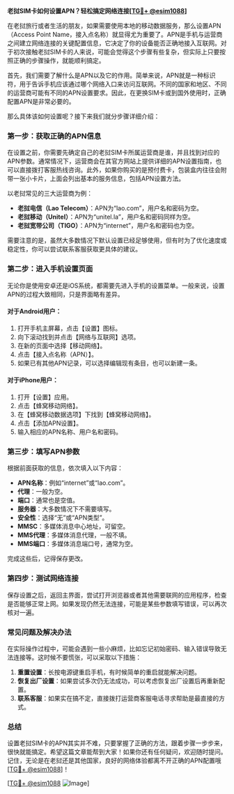 **老挝SIM卡如何设置APN？轻松搞定网络连接[[TG💪+ @esim1088](https://t.me/s/esim1088)]**

在老挝旅行或者生活的朋友，如果需要使用本地的移动数据服务，那么设置APN（Access Point Name，接入点名称）就显得尤为重要了。APN是手机与运营商之间建立网络连接的关键配置信息，它决定了你的设备能否正确地接入互联网。对于初次接触老挝SIM卡的人来说，可能会觉得这个步骤有些复杂，但实际上只要按照正确的步骤操作，就能顺利搞定。

首先，我们需要了解什么是APN以及它的作用。简单来说，APN就是一种标识符，用于告诉手机应该通过哪个网络入口来访问互联网。不同的国家和地区、不同的运营商可能有不同的APN设置要求。因此，在更换SIM卡或到国外使用时，正确配置APN是非常必要的。

那么具体该如何设置呢？接下来我们就分步骤详细介绍：

### **第一步：获取正确的APN信息**
在设置之前，你需要先确定自己的老挝SIM卡所属运营商是谁，并且找到对应的APN参数。通常情况下，运营商会在其官方网站上提供详细的APN设置指南，也可以直接拨打客服热线咨询。此外，如果你购买的是预付费卡，包装盒内往往会附带一张小卡片，上面会列出基本的服务信息，包括APN设置方法。

以老挝常见的三大运营商为例：
- **老挝电信（Lao Telecom）**：APN为“lao.com”，用户名和密码为空。
- **老挝移动（Unitel）**：APN为“unitel.la”，用户名和密码同样为空。
- **老挝宽带公司（TIGO）**：APN为“internet”，用户名和密码也为空。

需要注意的是，虽然大多数情况下默认设置已经足够使用，但有时为了优化速度或稳定性，你可以尝试联系客服获取更具体的建议。

### **第二步：进入手机设置页面**
无论你是使用安卓还是iOS系统，都需要先进入手机的设置菜单。一般来说，设置APN的过程大致相同，只是界面略有差异。

#### **对于Android用户：**
1. 打开手机主屏幕，点击【设置】图标。
2. 向下滚动找到并点击【网络与互联网】选项。
3. 在新的页面中选择【移动网络】。
4. 点击【接入点名称（APN）】。
5. 如果已有其他APN记录，可以选择编辑现有条目，也可以新建一条。

#### **对于iPhone用户：**
1. 打开【设置】应用。
2. 点击【蜂窝移动网络】。
3. 在【蜂窝移动数据选项】下找到【蜂窝移动网络】。
4. 点击【添加APN设置】。
5. 输入相应的APN名称、用户名和密码。

### **第三步：填写APN参数**
根据前面获取的信息，依次填入以下内容：
- **APN名称**：例如“internet”或“lao.com”。
- **代理**：一般为空。
- **端口**：通常也是空值。
- **服务器**：大多数情况下不需要填写。
- **安全性**：选择“无”或“APN类型”。
- **MMSC**：多媒体消息中心地址，可留空。
- **MMS代理**：多媒体消息代理，一般不填。
- **MMS端口**：多媒体消息端口号，通常为空。

完成这些后，记得保存更改。

### **第四步：测试网络连接**
保存设置之后，返回主界面，尝试打开浏览器或者其他需要联网的应用程序，检查是否能够正常上网。如果发现仍然无法连接，可能是某些参数填写错误，可以再次核对一遍。

### **常见问题及解决办法**
在实际操作过程中，可能会遇到一些小麻烦，比如忘记初始密码、输入错误导致无法连接等。这时候不要慌张，可以采取以下措施：
1. **重置设置**：长按电源键重启手机，有时候简单的重启就能解决问题。
2. **恢复出厂设置**：如果尝试多次仍无法成功，可以考虑恢复出厂设置后再重新配置。
3. **联系客服**：如果实在搞不定，直接拨打运营商客服电话寻求帮助是最直接的方式。

### **总结**
设置老挝SIM卡的APN其实并不难，只要掌握了正确的方法，跟着步骤一步步来，很快就能搞定。希望这篇文章能帮到大家！如果你还有任何疑问，欢迎随时提问。记住，无论是在老挝还是其他国家，良好的网络体验都离不开正确的APN配置哦[[TG💪+ @esim1088](https://t.me/s/esim1088)]！

[[TG💪+ @esim1088](https://t.me/s/esim1088) ![Image](https://i.postimg.cc/4NQfJmqS/Snipaste-2025-05-13-00-14-12.png)]